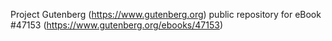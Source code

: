 Project Gutenberg (https://www.gutenberg.org) public repository for eBook #47153 (https://www.gutenberg.org/ebooks/47153)
